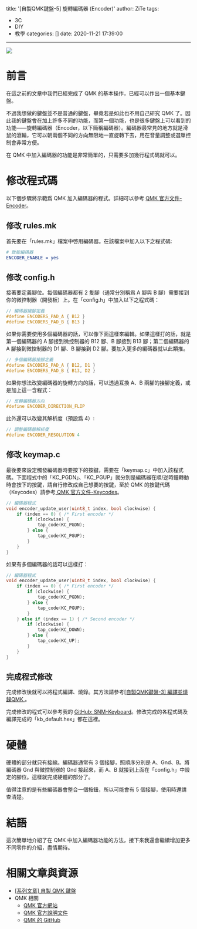 title: '[自製QMK鍵盤-5] 旋轉編碼器 (Encoder)'
author: ZiTe
tags:
  - 3C
  - DIY
  - 教學
categories: []
date: 2020-11-21 17:39:00
---
![](https://1.bp.blogspot.com/--DVn7BXoSVM/X7jhXa4wzwI/AAAAAAAACrk/5-7dhQnH1kgKadvIJFRDvJypUmhe44QUACPcBGAsYHg/w640-h480/DSC_0020.JPG)

# 前言

在這之前的文章中我們已經完成了 QMK 的基本操作，已經可以作出一個基本鍵盤。

不過我想做的鍵盤並不是普通的鍵盤，畢竟若是如此也不用自己研究 QMK 了。因此我的鍵盤會在加上許多不同的功能，而第一個功能，也是很多鍵盤上可以看到的功能——旋轉編碼器（Encoder，以下簡稱編碼器）。編碼器最常見的地方就是滑鼠的滾輪，它可以朝兩個不同的方向無限地一直旋轉下去，用在音量調整或選單控制會非常方便。

在 QMK 中加入編碼器的功能是非常簡單的，只需要多加幾行程式碼就可以。

<!--more-->


# 修改程式碼

以下個步驟將示範爲 QMK 加入編碼器的程式。詳細可以參考 [QMK 官方文件-Encoder](https://docs.qmk.fm/#/feature_encoders)。

## 修改 rules.mk

首先要在「rules.mk」檔案中啓用編碼器。在該檔案中加入以下之程式碼:

```cmake
# 致能編碼器
ENCODER_ENABLE = yes
```

## 修改 config.h

接著要定義腳位。每個編碼器都有 2 隻腳（通常分別稱爲 A 腳與 B 腳）需要接到你的微控制器（開發板）上。在「config.h」中加入以下之程式碼：

```c
// 編碼器接腳定義
#define ENCODERS_PAD_A { B12 }
#define ENCODERS_PAD_B { B13 }
```

如果你需要使用多個編碼器的話，可以像下面這樣來編輯。如果這樣打的話，就是第一個編碼器的 A 腳接到微控制器的 B12 腳、B 腳接到 B13 腳；第二個編碼器的 A 腳接到微控制器的 D1 腳、B 腳接到 D2 腳。要加入更多的編碼器就以此類推。

```c
// 多個編碼器接腳定義
#define ENCODERS_PAD_A { B12, D1 }
#define ENCODERS_PAD_B { B13, D2 }
```

如果你想法改變編碼器的旋轉方向的話，可以透過互換 A、B 兩腳的接腳定義，或是加上這一含程式：

```c
// 反轉編碼器方向
#define ENCODER_DIRECTION_FLIP
```

此外還可以改變其解析度（預設爲 4）:

```c
// 調整編碼器解析度
#define ENCODER_RESOLUTION 4
```

## 修改 keymap.c

最後要來設定觸發編碼器時要按下的按鍵，需要在「keymap.c」中加入該程式碼。下面程式中的「KC_PGDN」、「KC_PGUP」就分別是編碼器在順/逆時鐘轉動時會按下的按鍵，請自行修改成自己想要的按鍵，至於 QMK 的按鍵代碼（Keycodes）請參考[ QMK 官方文件-Keycodes](https://docs.qmk.fm/#/keycodes)。

```c
// 編碼器程式
void encoder_update_user(uint8_t index, bool clockwise) {
    if (index == 0) { /* First encoder */
        if (clockwise) {
            tap_code(KC_PGDN);
        } else {
            tap_code(KC_PGUP);
        }
    }
}
```

如果有多個編碼器的話可以這樣打：

```c
// 編碼器程式
void encoder_update_user(uint8_t index, bool clockwise) {
    if (index == 0) { /* First encoder */
        if (clockwise) {
            tap_code(KC_PGDN);
        } else {
            tap_code(KC_PGUP);
        }
    } else if (index == 1) { /* Second encoder */
        if (clockwise) {
            tap_code(KC_DOWN);
        } else {
            tap_code(KC_UP);
        }
    }
}
```

## 完成程式修改

完成修改後就可以將程式編譯、燒錄。其方法請參考[\[自製QMK鍵盤-3\] 編譯並燒錄QMK ](/2020/06/diyqmkkeyboard-3/)。

完成修改的程式可以參考我的 [GitHub: SNM-Keyboard](https://github.com/ziteh/snm-keyboard/tree/master/tests/encoder)。修改完成的各程式碼及編譯完成的「kb_default.hex」都在這裡。 

# 硬體

硬體的部分就只有接線。編碼器通常有 3 個接腳，照順序分別是 A、Gnd、B。將編碼器 Gnd 與微控制器的 Gnd 接起來，而 A、B 就接到上面在「config.h」中設定的腳位。這樣就完成硬體的部分了。

值得注意的是有些編碼器會整合一個按鈕，所以可能會有 5 個接腳，使用時還請查清楚。

# 結語

這次簡單地介紹了在 QMK 中加入編碼器功能的方法，接下來我還會繼續增加更多不同零件的介紹，盡情期待。

# 相關文章與資源

* [\[系列文章\] 自製 QMK 鍵盤](/pages/serial/s-diysnmkeyboard.html)
* QMK 相關
	* [QMK 官方網站](https://qmk.fm/)
	* [QMK 官方說明文件](https://docs.qmk.fm/#/)
	* [QMK 的 GitHub](https://github.com/qmk/qmk_firmware)